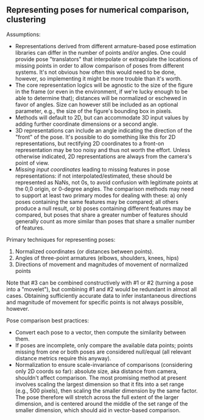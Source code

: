 ## Representing poses for numerical comparison, clustering

Assumptions:

- Representations derived from different armature-based pose estimation libraries can differ in the number of points and/or angles. One could provide pose "translators" that interpolate or extrapolate the locations of missing points in order to allow comparison of poses from different systems. It's not obvious how often this would need to be done, however, so implementing it might be more trouble than it's worth.
- The core representation logics will be agnostic to the size of the figure in the frame (or even in the environment, if we're lucky enough to be able to determine that); distances will be normalized or eschewed in favor of angles. Size can however still be included as an optional parameter, e.g., the size of the figure's bounding box in pixels.
- Methods will default to 2D, but can accommodate 3D input values by adding further coordinate dimensions or a second angle.
- 3D representations can include an angle indicating the direction of the "front" of the pose. It's possible to do something like this for 2D representations, but rectifying 2D coordinates to a front-on representation may be too noisy and thus not worth the effort. Unless otherwise indicated, 2D representations are always from the camera's point of view.
- _Missing input coordinates_ leading to missing features in pose representations: if not interpolated/estimated, these should be represented as NaNs, not 0s, to avoid confusion with legitimate points at the 0,0 origin, or 0-degree angles. The comparison methods may need to support at least two primary modes for dealing with these: a) only poses containing the same features may be compared; all others produce a null result, or b) poses containing different features may be compared, but poses that share a greater number of features should generally count as more similar than poses that share a smaller number of features.

Primary techniques for representing poses:

1. Normalized coordinates (or distances between points).
1. Angles of three-point armatures (elbows, shoulders, knees, hips)
1. Directions of movement and magnitudes of movement of normalized points

Note that #3 can be combined constructively with #1 or #2 (turning a pose into a "movelet"), but combining #1 and #2 would be redundant in almost all cases. Obtaining sufficiently accurate data to infer instantaneous directions and magnitude of movement for specific points is not always possible, however.

Pose comparison best practices:

- Convert each pose to a vector, then compute the similarity between them.
- If poses are incomplete, only compare the available data points; points missing from one or both poses are considered null/equal (all relevant distance metrics require this anyway).
- Normalization to ensure scale-invariance of comparisons (considering only 2D coords so far): absolute size, aka distance from camera, shouldn't affect comparison. The most promising method at present involves scaling the largest dimension so that it fits into a set range (e.g., 500 pixels), then scaling the smaller dimension by the same factor. The pose therefore will stretch across the full extent of the larger dimension, and is centered around the middle of the set range of the smaller dimension, which should aid in vector-based comparison.
